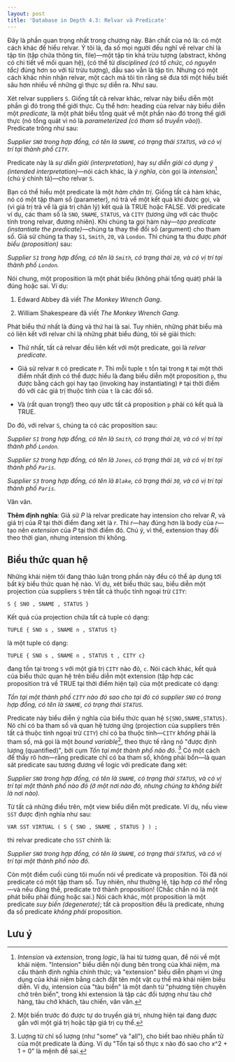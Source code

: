 ```yaml
---
layout: post
title: 'Database in Depth 4.3: Relvar và Predicate'
---
```


Đây là phần quan trọng nhất trong chương này. Bản chất của nó là: có một cách khác để hiểu relvar. Ý tôi là, đa số mọi người đều nghĩ về relvar chỉ là tập tin (tập chứa thông tin, file)&mdash;một tập tin khá trừu tượng (abstract, không có chi tiết về mối quan hệ), (có thể từ *disciplined (có tổ chức, có nguyên tắc)* đúng hơn so với từ trừu tượng), dẫu sao vẫn là tập tin. Nhưng có một cách khác nhìn nhận relvar, một cách mà tôi tin rằng sẽ đưa tới một hiểu biết sâu hơn nhiều về những gì thực sự diễn ra. Như sau.

Xét relvar suppliers `S`. Giống tất cả relvar khác, relvar này biểu diễn một phần gì đó trong thế giới thực. Cụ thể hơn: heading của relvar này biểu diễn một *predicate*, là một phát biểu tổng quát về một phần nào đó trong thế giới thực (nó tổng quát vì nó là *parameterized (có tham số truyền vào)*). Predicate trông như sau:

*Supplier `SNO` trong hợp đồng, có tên là `SNAME`, có trạng thái `STATUS`, và có vị trí tại thành phố `CITY`.*

Predicate này là *sự diễn giải (interpretation)*, hay *sự diễn giải có dụng ý (intended interpretation)*&mdash;nói cách khác, là *ý nghĩa*, còn gọi là *intension*[^intension] (chú ý chính tả)&mdash;cho relvar `S`.

Bạn có thể hiểu một predicate là một *hàm chân trị*. Giống tất cả hàm khác, nó có một tập tham số (parameter), nó trả về một kết quả khi được gọi, và (vì giá trị trả về là giá trị chân lý) kết quả là TRUE hoặc FALSE. Với predicate ví dụ, các tham số là `SNO`, `SNAME`, `STATUS`, và `CITY` (tương ứng với các thuộc tính trong relvar, đương nhiên). Khi chúng ta gọi hàm này&mdash;*tạo predicate (instantiate the predicate)*&mdash;chúng ta thay thế đối số (argument) cho tham số. Giả sử chúng ta thay `S1`, `Smith`, `20`, và `London`. Thì chúng ta thu được *phát biểu (proposition)* sau:

*Supplier `S1` trong hợp đồng, có tên là `Smith`, có trạng thái `20`, và có vị trí tại thành phố `London`.*
 
Nói chung, một proposition là một phát biểu (không phải tổng quát) phải là đúng hoặc sai. Ví dụ:

 1. Edward Abbey đã viết *The Monkey Wrench Gang*.

 2. William Shakespeare đã viết *The Monkey Wrench Gang*.

Phát biểu thứ nhất là đúng và thứ hai là sai. Tuy nhiên, những phát biểu mà có liên kết với relvar chỉ là những phát biểu đúng, tôi sẽ giải thích:

 * Thứ nhất, tất cả relvar đều liên kết với một predicate, gọi là *relvar predicate*.

 * Giả sử relvar `R` có predicate `P`. Thì mỗi tuple `t` tồn tại trong `R` tại một thời điểm nhất định có thể được hiểu là đang biểu diễn một proposition `p`, thu được bằng cách gọi hay tạo (invoking hay instantiating) `P` tại thời điểm đó với các giá trị thuộc tính của `t` là các đối số.

 * Và (rất quan trọng!) theo quy ước tất cả proposition `p` phải có kết quả là TRUE.

Do đó, với relvar `S`, chúng ta có các proposition sau:

*Supplier `S1` trong hợp đồng, có tên là `Smith`, có trạng thái `20`, và có vị trí tại thành phố `London`.*
 
*Supplier `S2` trong hợp đồng, có tên là `Jones`, có trạng thái `10`, và có vị trí tại thành phố `Paris`.*
 
*Supplier `S3` trong hợp đồng, có tên là `Blake`, có trạng thái `30`, và có vị trí tại thành phố `Paris`.*

Vân vân.

<div class="definition">
  <strong>Thêm định nghĩa</strong>: Giả sử <em>P</em> là relvar predicate hay intension cho relvar <em>R</em>, và giá trị của <em>R</em> tại thời điểm đang xét là <em>r</em>. Thì <em>r</em>&mdash;hay đúng hơn là body của <em>r</em>&mdash;tạo nên <em>extension</em> của <em>P</em> tại thời điểm đó. Chú ý, vì thế, extension thay đổi theo thời gian, nhưng intension thì không.
</div>

## Biểu thức quan hệ

Những khái niệm tôi đang thảo luận trong phần này đều có thể áp dụng tới bất kỳ biểu thức quan hệ nào. Ví dụ, xét biểu thức sau, biểu diễn một projection của suppliers `S` trên tất cả thuộc tính ngoại trừ `CITY`:

```
S { SNO , SNAME , STATUS }
```

Kết quả của projection chứa tất cả tuple có dạng:

```
TUPLE { SNO s , SNAME n , STATUS t}
```

là một tuple có dạng:

```
TUPLE { SNO s , SNAME n , STATUS t , CITY c}
```

đang tồn tại trong `S` với một giá trị `CITY` nào đó, `c`. Nói cách khác, kết quả của biểu thức quan hệ trên biểu diễn một extension (tập hợp các proposition trả về TRUE tại thời điểm hiện tại) của một predicate có dạng:

*Tồn tại một thành phố `CITY` nào đó sao cho tại đó có supplier `SNO` có trong hợp đồng, có tên là `SNAME`, có trạng thái `STATUS`.*

Predicate này biểu diễn ý nghĩa của biểu thức quan hệ `S{SNO,SNAME,STATUS}`. Nó chỉ có ba tham số và quan hệ tương ứng (projection của suppliers trên tất cả thuộc tính ngoại trừ `CITY`) chỉ có ba thuộc tính&mdash;`CITY` *không* phải là tham số, mà gọi là một *bound variable*[^bound-variable], theo thực tế rằng nó "được định lượng (quantified)", bởi cụm *Tồn tại một thành phố nào đó*. [^existential-quantifier] Có một cách để thấy rõ hơn&mdash;rằng predicate chỉ có ba tham số, không phải bốn&mdash;là quan sát predicate sau tương đương về logic với predicate đang xét:

*Supplier `SNO` trong hợp đồng, có tên là `SNAME`, có trạng thái `STATUS`, và có vị trí tại một thành phố nào đó (ở một nơi nào đó, nhưng chúng ta không biết là nơi nào).*

Từ tất cả những điều trên, một view biểu diễn một predicate. Ví dụ, nếu view `SST` được định nghĩa như sau:

```
VAR SST VIRTUAL ( S { SNO , SNAME , STATUS } ) ;
```

thì relvar predicate cho `SST` chính là:

*Supplier `SNO` trong hợp đồng, có tên là `SNAME`, có trạng thái `STATUS`, và có vị trí tại một thành phố nào đó.*

Còn một điểm cuối cùng tôi muốn nói về predicate và proposition. Tôi đã nói predicate có một tập tham số. Tuy nhiên, như thường lệ, tập hợp *có thể* rỗng&mdash;và nếu đúng thế, predicate trở thành proposition! (Chắc chắn nó là một phát biểu phải đúng hoặc sai.) Nói cách khác, một proposition là một predicate *suy biến (degenerate)*; tất cả proposition đều là predicate, nhưng đa số predicate *không phải* proposition.

## Lưu ý

[^intension]: *Intension* và *extension*, trong *logic*, là hai từ tương quan, để nói về một khái niệm. "Intension" biểu diễn nội dung bên trong của khái niệm, mà cấu thành định nghĩa chính thức; và "extension" biểu diễn phạm vi ứng dụng của khái niệm bằng cách đặt tên một vật cụ thể mà khái niệm biểu diễn. Ví dụ, intension của "tàu biển" là một danh từ "phương tiện chuyên chở trên biển", trong khi extension là tập các đối tượng như tàu chở hàng, tàu chở khách, tàu chiến, vân vân.

[^bound-variable]: Một biến trước đó được tự do truyền giá trị, nhưng hiện tại đang được gắn với một giá trị hoặc tập giá trị cụ thể.

[^existential-quantifier]: Lượng từ chỉ số lượng (như "some" và "all"), cho biết bao nhiêu phần tử của một predicate là đúng. Ví dụ "Tồn tại số thực x nào đó sao cho x^2 + 1 = 0" là mệnh đề sai.